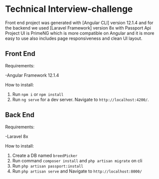 # Technical Interview-challenge

Front end project was generated with [Angular CLI] version 12.1.4 and for the backend we used [Laravel Framework] version 8x with Passport Api
Project UI is PrimeNG which is more compatible on Angular and it is more easy to use also includes page responsiveness and clean UI layout.

## Front End

Requirements:

-Angular Framework 12.1.4

How to install:

1. Run `npm i` or `npm install`
2. Run `ng serve` for a dev server. Navigate to `http://localhost:4200/`. 


## Back End

Requirements:

-Laravel 8x


How to install:

1. Create a DB named `breedPicker`
2. Run command `composer install` and `php artisan migrate` on cli
3. Run `php artisan passport:install`
4. Run `php artisan serve` and Navigate to `http://localhost:8000/`


